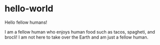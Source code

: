 # hello-world

Hello fellow humans!

I am a fellow human who enjoys human food such as tacos, spagheti, and brocli!
I am not here to take over the Earth and am just a fellow human.
